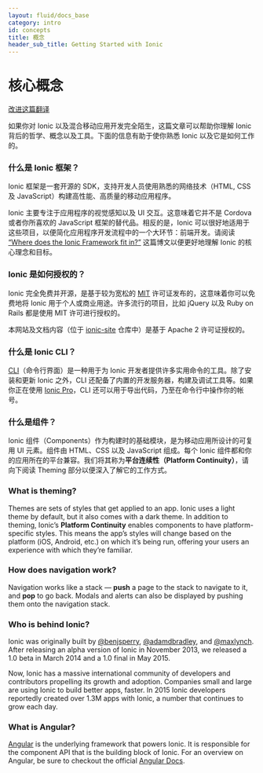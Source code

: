 ```yaml
---
layout: fluid/docs_base
category: intro
id: concepts
title: 概念
header_sub_title: Getting Started with Ionic
---
```


# 核心概念

<a class="improve-v2-docs" href='https://github.com/docschina/ionicframework.com/edit/cn/content/docs/intro/concepts/index.md'>改进这篇翻译</a>


如果你对 Ionic 
以及混合移动应用开发完全陌生，这篇文章可以帮助你理解 Ionic 
背后的哲学、概念以及工具。下面的信息有助于使你熟悉 Ionic 
以及它是如何工作的。

### 什么是 Ionic 框架？

Ionic 框架是一套开源的 
SDK，支持开发人员使用熟悉的网络技术（HTML, CSS
及 JavaScript）构建高性能、高质量的移动应用程序。

Ionic 主要专注于应用程序的视觉感知以及 UI 交互。这意味着它并不是 
Cordova 或者你所喜欢的 JavaScript 框架的替代品。相反的是，Ionic 
可以很好地适用于这些项目，以便简化应用程序开发流程中的一个大环节：前端开发。请阅读 
[“Where
does the Ionic Framework fit
in?”](https://blog.ionicframework.com/where-does-the-ionic-framework-fit-in/) 
这篇博文以便更好地理解 Ionic 的核心理念和目标。

### Ionic 是如何授权的？

Ionic 完全免费并开源，是基于较为宽松的
[MIT](http://opensource.org/licenses/MIT) 许可证发布的，这意味着你可以免费地将
Ionic 用于个人或商业用途。许多流行的项目，比如 jQuery 以及 Ruby on Rails 都是使用
MIT 许可进行授权的。

本网站及文档内容（位于
 [ionic-site](https://github.com/ionic-team/ionic-site) 仓库中）是基于
Apache 2 许可证授权的。

### 什么是 Ionic CLI？

[CLI](../../resources/what-is/#cli)（命令行界面）是一种用于为
Ionic 开发者提供许多实用命令的工具。除了安装和更新 Ionic 
之外，CLI 
还配备了内置的开发服务器，构建及调试工具等。如果你正在使用
[Ionic Pro](/pro)，CLI
还可以用于导出代码，乃至在命令行中操作你的帐号。

### 什么是组件？

Ionic 组件（Components）作为构建时的基础模块，是为移动应用所设计的可复用
UI 元素。组件由 HTML、CSS 以及
JavaScript 组成。每个
Ionic 
组件都和你的应用所在的平台兼容。我们将其称为**平台连续性（Platform Continuity）**，请向下阅读 Theming 部分以便深入了解它的工作方式。

### What is theming?

Themes are sets of styles that get applied to an app. Ionic uses a light theme
by default, but it also comes with a dark theme. In addition to theming, Ionic’s
**Platform Continuity** enables components to have platform-specific styles.
This means the app’s styles will change based on the platform (iOS, Android,
etc.) on which it’s being run, offering your users an experience with which
they’re familiar.

### How does navigation work?

Navigation works like a stack &mdash; **push** a page to the stack to navigate
to it, and **pop** to go back. Modals and alerts can also be displayed by
pushing them onto the navigation stack.

### Who is behind Ionic?

Ionic was originally built by [@benjsperry](https://twitter.com/benjsperry),
[@adamdbradley](https://twitter.com/adamdbradley), and
[@maxlynch](https://twitter.com/maxlynch). After releasing an alpha version of
Ionic in November 2013, we released a 1.0 beta in March 2014 and a 1.0 final in
May 2015.

Now, Ionic has a massive international community of developers and contributors
propelling its growth and adoption. Companies small and large are using Ionic to
build better apps, faster. In 2015 Ionic developers reportedly created over 1.3M
apps with Ionic, a number that continues to grow each day.

### What is Angular?

[Angular](https://angular.io/) is the underlying framework that powers Ionic. It
is responsible for the component API that is the building block of Ionic. For an
overview on Angular, be sure to checkout the official [Angular
Docs](https://angular.io/docs/ts/latest/).

